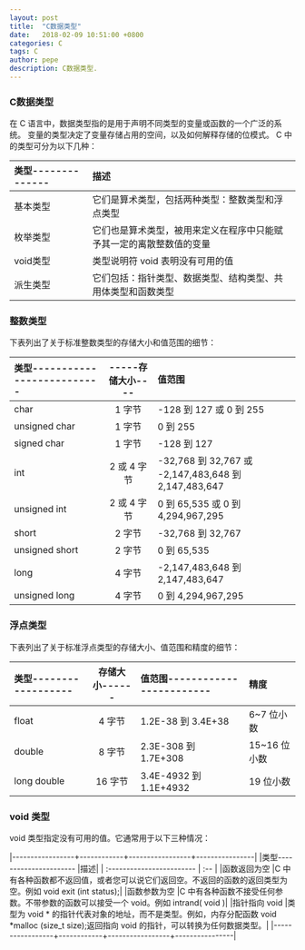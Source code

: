 ```yaml
---
layout: post
title:  "C数据类型"
date:   2018-02-09 10:51:00 +0800
categories: C
tags: C
author: pepe
description: C数据类型.
---
```


### **C数据类型**
在 C 语言中，数据类型指的是用于声明不同类型的变量或函数的一个广泛的系统。
变量的类型决定了变量存储占用的空间，以及如何解释存储的位模式。
 C 中的类型可分为以下几种：

|类型-------------- |描述|
| :--------         | :---- |
|基本类型	        |它们是算术类型，包括两种类型：整数类型和浮点类型|
|枚举类型	        |它们也是算术类型，被用来定义在程序中只能赋予其一定的离散整数值的变量|
|void类型	        |类型说明符 void 表明没有可用的值|
|派生类型	        |它们包括：指针类型、数据类型、结构类型、共用体类型和函数类型|

### **整数类型**
下表列出了关于标准整数类型的存储大小和值范围的细节：

|类型-------------------------- | -----存储大小---- |值范围|
| :---------------------------- | :---------------: | :---- |
|char	                        |1 字节	            |-128 到 127 或 0 到 255|
|unsigned char	                |1 字节	            |0 到 255|
|signed char	                |1 字节	            |-128 到 127|
|int	                        |2 或 4 字节	    |-32,768 到 32,767 或 -2,147,483,648 到 2,147,483,647|
|unsigned int	                |2 或 4 字节	    |0 到 65,535 或 0 到 4,294,967,295|
|short	                        |2 字节	            |-32,768 到 32,767|
|unsigned short	                |2 字节	            |0 到 65,535|
|long	                        |4 字节	            |-2,147,483,648 到 2,147,483,647|
|unsigned long	                |4 字节	            |0 到 4,294,967,295|

### **浮点类型**
下表列出了关于标准浮点类型的存储大小、值范围和精度的细节：

|类型------------------ |存储大小------ |值范围------------------------ |精度|
| :-------------------- | :-----------: | :---------------------------- | :--- |
|float	                |4 字节	        |1.2E-38 到 3.4E+38	            |6~7 位小数|
|double	                |8 字节	        |2.3E-308 到 1.7E+308	        |15~16 位小数|
|long double	        |16 字节	    |3.4E-4932 到 1.1E+4932	        |19 位小数|

### **void 类型**
void 类型指定没有可用的值。它通常用于以下三种情况：

|-----------------+------------+-----------------+----------------|
|类型---------------------- |描述|
| :------------------------ | :-- |
|函数返回为空	            |C 中有各种函数都不返回值，或者您可以说它们返回空。不返回的函数的返回类型为空。例如 void exit (int status);|
|函数参数为空	            |C 中有各种函数不接受任何参数。不带参数的函数可以接受一个 void。例如 intrand( void )|
|指针指向 void	            |类型为 void * 的指针代表对象的地址，而不是类型。例如，内存分配函数 void *malloc (size_t size);返回指向 void 的指针，可以转换为任何数据类型。|
|-----------------+------------+-----------------+----------------|











